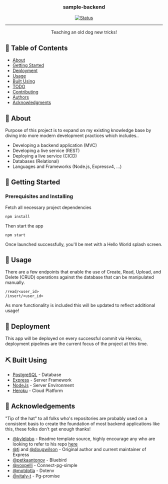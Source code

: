 <h3 align="center">sample-backend</h3>

<div align="center">

  [![Status](https://img.shields.io/badge/Status-Sucess-brightgreen)]() 

</div>

---

<p align="center"> Teaching an old dog new tricks!
    <br> 
</p>

## 📝 Table of Contents
- [About](#about)
- [Getting Started](#getting_started)
- [Deployment](#deployment)
- [Usage](#usage)
- [Built Using](#built_using)
- [TODO](../TODO.md)
- [Contributing](../CONTRIBUTING.md)
- [Authors](#authors)
- [Acknowledgments](#acknowledgement)

## 🧐 About <a name = "about"></a>
Purpose of this project is to expand on my existing knowledge base by diving into more modern development practices which includes..
- Developing a backend application (MVC)
- Developing a live service (REST)
- Deploying a live service (CICD)
- Databases (Relational)
- Languages and Frameworks (Node.js, Expressv4, ...)

## 🏁 Getting Started <a name = "getting_started"></a>

### Prerequisites and Installing
Fetch all necessary project dependencies
```
npm install
```

Then start the app

```
npm start
```

Once launched successfully, you'll be met with a Hello World splash screen.


## 🎈 Usage <a name="usage"></a>
There are a few endpoints that enable the use of Create, Read, Upload, and Delete (CRUD) operations against the database that can be manipulated manually.
```
/read/<user_id>
/insert/<user_id>
```

As more functionality is included this will be updated to reflect additional usage!

## 🚀 Deployment <a name = "deployment"></a>
This app will be deployed on every successful commit via Heroku, deployment pipelines are the current focus of the project at this time.

## ⛏️ Built Using <a name = "built_using"></a>
- [PostgreSQL](https://www.postgresql.org/) - Database
- [Express](https://expressjs.com/) - Server Framework
- [NodeJs](https://nodejs.org/en/) - Server Environment
- [Heroku](https://heroku.com/) - Cloud Platform

## 🎉 Acknowledgements <a name = "acknowledgement"></a>
"Tip of the hat" to all folks who's repositories are probably used on a consistent basis to create the foundation of most backend applications like this, these folks don't get enough thanks!
- [@kylelobo](https://github.com/kylelobo) - Readme template source, highly encourage any who are looking to refer to his repo [here](https://github.com/kylelobo/The-Documentation-Compendium)
- [@tj](https://github.com/tj) and [@dougwilson](https://github.com/dougwilson) - Original author and current maintainer of Express
- [@petkaantonov](https://github.com/petkaantonov/bluebird) - Bluebird
- [@voxpelli](https://github.com/voxpelli/node-connect-pg-simple) - Connect-pg-simple
- [@motdotla](https://github.com/motdotla/dotenv) - Dotenv
- [@vitaly-t](https://github.com/vitaly-t/pg-promise) - Pg-promise

